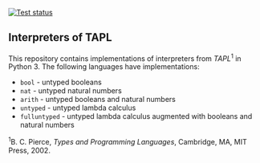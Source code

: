 [![Test status](https://img.shields.io/travis/frutiger/tapl.svg?label=tests&style=flat-square)](https://travis-ci.org/frutiger/tapl)

## Interpreters of TAPL

This repository contains implementations of interpreters from
*TAPL*<sup>1</sup> in Python 3.  The following languages have implementations:

* `bool` - untyped booleans
* `nat` - untyped natural numbers
* `arith` - untyped booleans and natural numbers
* `untyped` - untyped lambda calculus
* `fulluntyped` - untyped lambda calculus augmented with booleans and natural
numbers

<sup>1</sup>B. C. Pierce, *Types and Programming Languages*, Cambridge, MA,
MIT Press, 2002.
